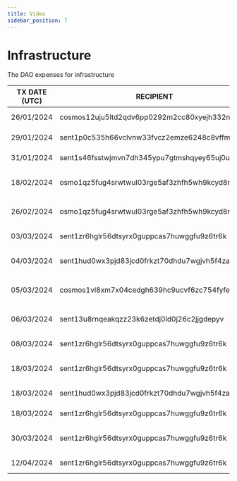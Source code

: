 ```yaml
---
title: Video
sidebar_position: 7
---
```


# Infrastructure

The DAO expenses for infrastructure

| TX DATE (UTC) | RECIPIENT                                 | AMOUNT | DESCRIPTION | TX DETAILS
|---------------|-------------------------------------------|--------|-------------|-----------
| 26/01/2024 | cosmos12uju5ltd2qdv6pp0292m2cc80xyejh332n6ymg | 7.9 ATOM | Omniflix Video | [🔎](https://www.mintscan.io/cosmos/txs/352DA11518462ED15104B3023AC420F135B255F9E0B8C54265C43D56352EF121?height=18886179)
| 29/01/2024 | sent1p0c535h66vclvnw33fvcz2emze6248c8vffmu7 | 100,000 DVPN | Video VPN Bounty | [🔎](https://www.mintscan.io/sentinel/txs/2ADE29AC08BC6B185321659C7AB6687C9397C9E571444EEEBEBB0ADCC34BD2F9?height=14702060)
| 31/01/2024 | sent1s46fsstwjmvn7dh345ypu7gtmshqyey65uj0uf | 220,000 DVPN | Video Editor x1 | [🔎](https://www.mintscan.io/sentinel/txs/B3A11AF15D1251EB9FF06E3FAB52147F9DE598C8C30FDA2ECBD41E117DDD5E46?height=14731067)
| 18/02/2024 | osmo1qz5fug4srwtwul03rge5af3zhfh5wh9kcyd8na | 200 USDC | Omniflix Video made by Ab Eff | [🔎](https://www.mintscan.io/osmosis/txs/45F3AC25905B02070AA45E78DE986E5829E011754EF1E0BE5E341EFE21E971DF?height=13860840)
| 26/02/2024 | osmo1qz5fug4srwtwul03rge5af3zhfh5wh9kcyd8na | 100 USDC | Omniflix video made by Ab Eff | [🔎](https://www.mintscan.io/osmosis/txs/6AD2C9F9B693A0AEBC3089858C6543843711A4FCA8E8496B073DC1A4DF89A19B?height=13999680)
| 03/03/2024 | sent1zr6hglr56dtsyrx0guppcas7huwggfu9z6tr6k | 100,000 DVPN | Node Manual Setup Video | [🔎](https://www.mintscan.io/sentinel/txs/A609EA99987345AE9BFD79B2DFF7DDFBD6AE2B7E6476A0C36D368515402EFAD8?height=15202193)
| 04/03/2024 | sent1hud0wx3pjd83jcd0frkzt70dhdu7wgjvh5f4za | 200,000 DVPN | Node Linux Script & VPS Setup Video | [🔎](https://www.mintscan.io/sentinel/txs/C522DEFFEEADD6AAA143B46481AA1693F065A5A00CD9CA854B5E0F1D575C0EEE?height=15202839)
| 05/03/2024 | cosmos1vl8xm7x04cedgh639hc9ucvf6zc754fyfewhef | 176.186976 ATOM | Video Designer New Stats GIF | [🔎](https://www.mintscan.io/cosmos/tx/96ADFCBC38208BC65DCE929866B67307306881478FD302DE11852D6E8B80A603?height=19432306)
| 06/03/2024 | sent13u8rnqeakqzz23k6zetdj0ld0j26c2jjgdepyv | 100,000 DVPN | Node Raspberry Setup Video | [🔎](https://www.mintscan.io/sentinel/tx/A6E49E1EAD1D720A6D57DD3A2734BE2CA69749B05C5F58A9FC832B9974EF2A1A?height=15234937)
| 08/03/2024 | sent1zr6hglr56dtsyrx0guppcas7huwggfu9z6tr6k | 100,000 DVPN | Decentr/dVPN Setup Video | [🔎](https://www.mintscan.io/sentinel/tx/F0B4A9C2AE8F7C434DE4798F7499252FFAC78DF91AEDF8C4A496B6A027230DDC?height=15269538)
| 18/03/2024 | sent1zr6hglr56dtsyrx0guppcas7huwggfu9z6tr6k | 25,000 DVPN | Sentinel Introduction Video | [🔎](https://www.mintscan.io/sentinel/tx/E636E2C3A60F391D046B9C1349097B1209E1F601CFA67D39124D0D6F75490EC2?height=15411100)
| 18/03/2024 | sent1hud0wx3pjd83jcd0frkzt70dhdu7wgjvh5f4za | 100,001 DVPN | dVPN Web App Bounty | [🔎](https://www.mintscan.io/sentinel/tx/0F50419D36ED922DE37F7E8C15C26C292EC61871D32963F5EE433825D40FC993?height=15413001)
| 18/03/2024 | sent1zr6hglr56dtsyrx0guppcas7huwggfu9z6tr6k | 100,001 DVPN | dVPN Web App Bounty | [🔎](https://www.mintscan.io/sentinel/tx/C25AA257A15FF6EB1163128A05331EC7F115EDE4D18FCFFD021A8E212AF10516?height=15413013)
| 30/03/2024 | sent1zr6hglr56dtsyrx0guppcas7huwggfu9z6tr6k | 25,000 DVPN | Sentinel Wallet and Usage Video | [🔎](https://www.mintscan.io/sentinel/tx/D7CC1D62B924FB4A94B0F854DA8286E7B2F2C028BDB6566FA9C46AE2C9560B4B?height=15587417)
| 12/04/2024 | sent1zr6hglr56dtsyrx0guppcas7huwggfu9z6tr6k | 25,000 DVPN | DVPN Staking Video | [🔎](https://www.mintscan.io/sentinel/tx/590C27888079BA22CA1BB1784ECEB7C306FE8AE0F3F1221AFD9E5AD2406FCA6B?height=15772936)